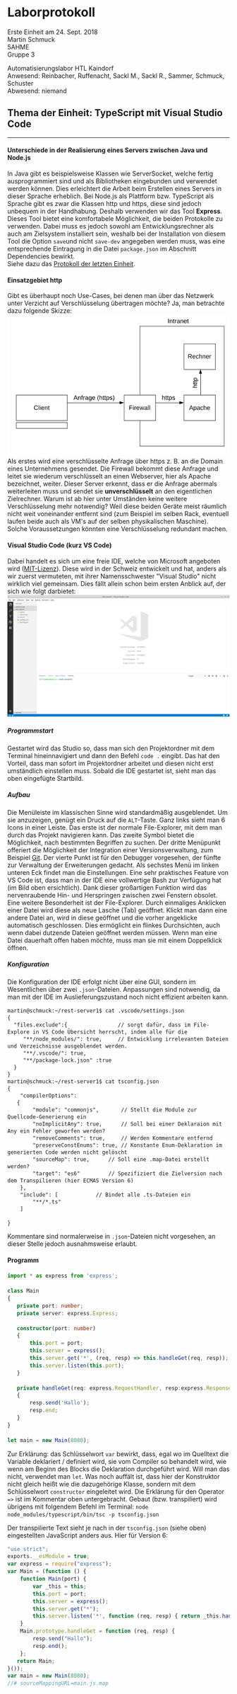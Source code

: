 # Laborprotokoll  
Erste Einheit am 24. Sept. 2018  
Martin Schmuck  
5AHME  
Gruppe 3

Automatisierungslabor HTL Kaindorf  
Anwesend: Reinbacher, Ruffenacht, Sackl M., Sackl R., Sammer, Schmuck, Schuster  
Abwesend: niemand  

## Thema der Einheit: TypeScript mit Visual Studio Code
________

#### Unterschiede in der Realisierung eines Servers zwischen Java und Node.js
In Java gibt es beispielsweise Klassen wie ServerSocket, welche fertig ausprogrammiert sind und als Bibliotheken eingebunden und verwendet werden können. Dies erleichtert die Arbeit beim Erstellen eines Servers in dieser Sprache erheblich. Bei Node.js als Plattform bzw. TypeScript als Sprache gibt es zwar die Klassen http und https, diese sind jedoch unbequem in der Handhabung. Deshalb verwenden wir das Tool __Express__. Dieses Tool bietet eine komfortabele Möglichkeit, die beiden Protokolle zu verwenden. Dabei muss es jedoch sowohl am Entwicklungsrechner als auch am Zielsystem installiert sein, weshalb bei der Installation von diesem Tool die Option `save`und nicht `save-dev` angegeben werden muss, was eine entsprechende Eintragung in die Datei `package.json` im Abschnitt Dependencies bewirkt.  
Siehe dazu das [Protokoll der letzten Einheit](/smumam14/protokoll_g3_smumam14_2018-09-24.md#anlegen-eines-typescript-projektes).  

#### Einsatzgebiet http  
Gibt es überhaupt noch Use-Cases, bei denen man über das Netzwerk unter Verzicht auf Verschlüsselung übertragen möchte? Ja, man betrachte dazu folgende Skizze:  
![without-ssl](/smumam14/resources/http-use-case.png)  
Als erstes wird eine verschlüsselte Anfrage über https z. B. an die Domain eines Unternehmens gesendet. Die Firewall bekommt diese Anfrage und leitet sie wiederum verschlüsselt an einen Webserver, hier als Apache bezeichnet, weiter. Dieser Server erkennt, dass er die Anfrage abermals weiterleiten muss und sendet sie __unverschlüsselt__ an den eigentlichen Zielrechner. Warum ist ab hier unter Umständen keine weitere Verschlüsselung mehr notwendig? Weil diese beiden Geräte meist räumlich nicht weit voneinander entfernt sind (zum Beispiel im selben Rack, eventuell laufen beide auch als VM's auf der selben physikalischen Maschine). Solche Voraussetzungen könnten eine Verschlüsselung redundant machen. 

#### Visual Studio Code (kurz VS Code) 
Dabei handelt es sich um eine freie IDE, welche von Microsoft angeboten wird ([MIT-Lizenz](https://de.wikipedia.org/wiki/MIT-Lizenz)). Diese wird in der Schweiz entwickelt und hat, anders als wir zuerst vermuteten, mit ihrer Namensschwester "Visual Studio"  nicht wirklich viel gemeinsam. Dies fällt allein schon beim ersten Anblick auf, der sich wie folgt darbietet:   
![Programmstart](/smumam14/resources/scrsht1.png)  

##### Programmstart
Gestartet wird das Studio so, dass man sich den Projektordner mit dem Terminal hineinnavigiert und dann den Befehl `code .` eingibt. Das hat den Vorteil, dass man sofort im Projektordner arbeitet und diesen nicht erst umständlich einstellen muss. Sobald die IDE gestartet ist, sieht man das oben eingefügte Startbild. 

##### Aufbau  
Die Menüleiste im klassischen Sinne wird standardmäßig ausgeblendet. Um sie anzuzeigen, genügt ein Druck auf die `ALT`-Taste. Ganz links sieht man 6 Icons in einer Leiste. Das erste ist der normale File-Explorer, mit dem man durch das Projekt navigieren kann. Das zweite Symbol bietet die Möglichkeit, nach bestimmten Begriffen zu suchen. Der dritte Menüpunkt offeriert die Möglichkeit der Integration einer Versionsverwaltung, zum Beispiel [Git](smumam14/Protokoll1.md). Der vierte Punkt ist für den Debugger vorgesehen, der fünfte zur Verwaltung der Erweiterungen gedacht. Als sechstes Menü im linken unteren Eck findet man die Einstellungen. Eine sehr praktisches Feature von VS Code ist, dass man in der IDE eine vollwertige Bash zur Verfügung hat (im Bild oben ersichtlich). Dank dieser großartigen Funktion wird das nervenraubende Hin- und Herspringen zwischen zwei Fenstern obsolet. Eine weitere Besonderheit ist der File-Explorer. Durch einmaliges Anklicken einer Datei wird diese als neue Lasche (Tab) geöffnet. Klickt man dann eine andere Datei an, wird in diese geöffnet und die vorher angeklicke automatisch geschlossen. Dies ermöglicht ein flinkes Durchsichten, auch wenn dabei dutzende Dateien geöffnet werden müssen. Wenn man eine Datei dauerhaft offen haben möchte, muss man sie mit einem Doppelklick öffnen.  

##### Konfiguration  
Die Konfiguration der IDE erfolgt nicht über eine GUI, sondern im Wesentlichen über zwei `.json`-Dateien. Anpassungen sind notwendig, da man mit der IDE im Auslieferungszustand noch nicht effizient arbeiten kann.  
```
martin@schmuck:~/rest-server1$ cat .vscode/settings.json 
{
  "files.exclude":{                // sorgt dafür, dass im File-Explore in VS Code Übersicht herrscht, indem alle für die 
     "**/node_modules/": true,     // Entwicklung irrelevanten Dateien und Verzeichnisse ausgeblendet werden.
     "**/.vscode/": true,
     "**/package-lock.json" :true 
  }
}
martin@schmuck:~/rest-server1$ cat tsconfig.json 
{
    "compilerOptions":
   {
        "module": "commonjs",		// Stellt die Module zur Quellcode-Generierung ein
        "noImplicitAny": true, 		// Soll bei einer Deklaraion mit Any ein Fehler geworfen werden?
        "removeComments": true,		// Werden Kommentare entfernd
        "preserveConstEnums": true,	// Konstante Enum-Deklaration im generierten Code werden nicht gelöscht
        "sourceMap": true,		// Soll eine .map-Datei erstellt werden?
        "target": "es6"			// Spezifiziert die Zielversion nach dem Transpilieren (hier ECMAS Version 6)
	},
    "include": [			// Bindet alle .ts-Dateien ein
        "**/*.ts"
    ]
   
}
 ```  
 Kommentare sind normalerweise in `.json`-Dateien nicht vorgesehen, an dieser Stelle jedoch ausnahmsweise erlaubt.  
 
 #### Programm  
 ```typescript  
import * as express from 'express';

class Main 
{
    private port: number;
    private server: express.Express;

    constructor(port: number)
    {
        this.port = port;
        this.server = express();
        this.server.get('*', (req, resp) => this.handleGet(req, resp)); // Weitergabe der Aufgaben einer Methode an eine andere
        this.server.listen(this.port);
    }

    private handleGet(req: express.RequestHandler, resp:express.Response) 
    {
        resp.send('Hallo');
        resp.end;
    }
}

let main = new Main(8080); 
```  
Zur Erklärung: das Schlüsselwort `var` bewirkt, dass, egal wo im Quelltext die Variable deklariert / definiert wird, sie vom Compiler so behandelt wird, wie wenn am Beginn des Blocks die Deklaration durchgeführt wird. Will man das nicht, verwendet man `let`. Was noch auffält ist, dass hier der Konstruktor nicht gleich heißt wie die dazugehörige Klasse, sondern mit dem Schlüsselwort `constructor` eingeleitet wird. Die Erklärung für den Operator `=>` ist im Kommentar oben untergebracht. Gebaut (bzw. transpiliert) wird übrigens mit folgendem Befehl im Terminal: `node node_modules/typescript/bin/tsc -p tsconfig.json`  
  
  
Der transpilierte Text sieht je nach in der `tsconfig.json` (siehe oben) eingestellten JavaScript anders aus. Hier für Version 6:  
```javascript
"use strict";
exports.__esModule = true;
var express = require("express");
var Main = (function () {
    function Main(port) {
        var _this = this;
        this.port = port;
        this.server = express();
        this.server.get("*");
        this.server.listen('*', function (req, resp) { return _this.handleGet(req, resp); });
    }
    Main.prototype.handleGet = function (req, resp) {
        resp.send("Hallo");
        resp.end();
    };
   return Main;
}());
var main = new Main(8080);
//# sourceMappingURL=main.js.map 
```  


